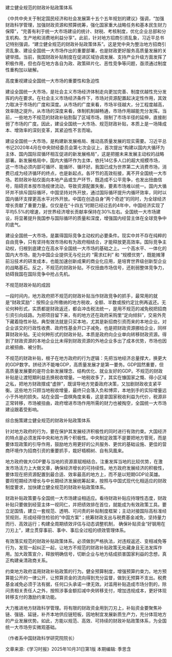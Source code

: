 建立健全规范的财政补贴政策体系

《中共中央关于制定国民经济和社会发展第十五个五年规划的建议》强调，“加强财政科学管理，加强财政资源和预算统筹，强化国家重大战略任务和基本民生财力保障”，“完善有利于统一大市场建设的统计、财税、考核制度，优化企业总部和分支机构、生产地和消费地利益分享”。此前，针对地方招商引资乱象，习近平总书记特别强调，“建立健全规范的财政补贴政策体系”。这是党中央为整治地方招商引资乱象、建设全国统一大市场作出的重要部署，也是财政更好服务高质量发展的关键举措。当前，我国财政补贴制度在促进区域协调发展、支持产业升级方面发挥了积极作用，但也存在地方各自为政、政策碎片化、恶性竞争等问题，亟须通过制度性重构加以破解。

高度重视建设全国统一大市场的重要性和急迫性

建设全国统一大市场，是社会主义市场经济体制走向更加完善、制度优越性充分发挥的内在要求。在社会主义市场经济条件下，市场对资源配置起决定性作用，其效力取决于市场的广度和深度。从市场的广度来看，市场半径越大，分工程度越高，效率随之提升。从市场的深度来看，体制机制越畅通，市场作用越能充分发挥。当前，一些地方不规范的财政补贴割裂了区域市场，限制了市场半径的延伸，直接削弱了市场的广度。因此，建设全国统一大市场、规范财政补贴，本质上是一场降成本、增效率的深刻变革，其紧迫性不言而喻。

建设全国统一大市场，是构建新发展格局、推动高质量发展的现实需要。习近平总书记2020年4月在中央财经委员会第七次会议上，首次提出“构建以国内大循环为主体、国内国际双循环相互促进的新发展格局”，这是把握未来发展主动权的战略部署。新发展格局中，国内大循环作为主体，依托14亿多人口的超大规模市场，这一市场必须内部可循环、能循环、循环好。我国已成为世界第二大消费市场，消费已成为经济循环的终点，也是新起点。各环节的高效衔接，离不开全国统一大市场。若财政补贴仅面向本地产品或生产环节，既造成不公平竞争，也发出扭曲信号，阻碍资本按市场规律流动，导致资源配置失衡，要素市场难以统一。国内大循环并不排斥国际循环，中国坚持对外开放，通过国际循环提升内循环效率，同时以国内循环支撑更高水平对外开放。中国在创造自身“两个奇迹”的同时，为全球经济增长贡献了重要力量。仅仅是在“十四五”时期已经过去的4年中，中国经济实现了平均5.5%的增速，对世界经济增长贡献率保持在30%左右。全国统一大市场建设，将显著提升我国参与国际循环的质量和深度，增强国内经营主体在全球竞争中的底气。       

建设全国统一大市场，是赢得国际竞争主动权的必要条件。现实中并不存在纯粹的自由竞争，只有坚持有效市场和有为政府相结合，才能释放更高效率。国际竞争主动权，归根到底建立在高水平全国统一大市场的基础之上。一个高水平、一体化的国内大市场，能为中国企业提供无与伦比的 “需求红利” 和 “规模优势”，既能摊薄前沿技术的研发成本，也能加速创新成果的商业化应用，是培育世界级创新型企业的战略基石。反之，不规范的财政补贴，不仅扭曲市场信号，还削弱整体竞争力，妨碍我国在国际竞争中抢占先机。

不规范财政补贴的成因

一段时间内，地方政府把不规范的财政补贴当作财政竞争的抓手，最常用的就是“财政奖励”：按照企业所缴纳的地方税收，全额、半数或按约定比例再返还。无论何种形式，实质都是财政返还，都会冲击税法统一，是用不规范的减免税把招商引资引向歧路。为把项目留下来，有的地方还在政府采购里“定向倾斜”，交易外壳下藏着隐性补贴，典型做法就是只买本地，尤其是新招商引资而来的本地企业。对企业该交的行政性收费、政府性基金开口子减免，也是把财政资源挪给企业，同样算财政补贴。无论何种形式的财政补贴，本质是政府向企业单向转移财政资源。得到了财政资源的本地企业比未得到财政资源的外地企业多出了成本优势，市场也因此被扭曲、被分割。

不规范的财政补贴，根子在地方政府的行为逻辑：先把当地经济总量撑大，换更大的GDP数字。拼经济不能唯GDP，高质量发展才是第一要务。GDP固然重要，但高质量发展要的是符合新发展理念、结构优化、就业友好的GDP。不规范的财政补贴是让渡短期利益去换税收增量。一地税收多了，其实在慷国家之慨、得小区域之私，把地方财政撑成“虚胖”，既误导地方党委政府决策，又加剧财政收支紧平衡。这些地方只顾当地税收增量，最终只会落入负和博弈，本地到手的实际增量远小于外地的损失。站在全国一盘棋角度来看，这是拿国家税收利益为代价，税源非正常转移，市场被扭曲，政府增进市场作用所需的财力也被掏空，全国统一大市场建设跟着受影响。

综合施策建立健全规范的财政补贴政策体系

针对地方政府的行为，要在保护其发展经济积极性的同时进行有效约束。大国经济的特点是必须发挥中央和地方两个积极性。中央制定政策不是要把地方管死，而是要体现政策的引导作用，鼓励地方用更好的公共服务、更优的基础设施、更佳的营商环境作为招商引资的重要抓手，栽好梧桐树、自有凤凰来。

地方政府做大GDP要与当地的资源禀赋相结合。注重发挥当地的比较优势，在激发市场活力上大做文章，确保经济增长的可持续性。地方政府发展经济的积极性，要体现在把资源配置到最合适、效率最高的地方上，而不是以短期GDP论英雄。要将短期经济增长与中长期经济发展统筹起来，按照与中国式现代化相适应的财政制度要求，加快建立健全规范的财政补贴政策体系。

财政补贴政策要与全国统一大市场建设相适应。看待财政补贴应持理性态度，财政补贴只要做到经营主体一视同仁，并把绩效排在首位，就能成为有效政策工具。要立足国情，建立一套规范、透明、可问责的补贴制度框架；主动对接国际高标准经贸规则，形成经得住检验的“中国方案”；统筹财政支出与税费基金减免，坚持量力而行、高效运行；构建全周期绩效评估与动态调整机制， 确保补贴资金“好钢用在刀刃上”，建立贯穿事前、事中、事后全过程的绩效管理体系。

有效落实规范的财政补贴政策体系。必须做到严格执法，对违规返还、变相减免等行为，发现一起纠正一起，让地方不规范的财政补贴政策无处藏身且无法发挥作用。加大政策宣介，释放明确信号，切断企业与地方结成损害国家利益的念想，真正构建亲清政商关系。

约束地方政府滥用财政补贴政策的行为。健全预算制度，增强预算约束力。地方预算能公开的一律公开，让预算资金的流向得到充分监督，做到无预算不支出。税费基金减免必须于法有据，任何口头承诺一律无效。对滥用补贴造成市场分割的，除问责相关责任人之外，按照涉事金额扣减中央转移支付，增加违规成本，更好体现转移支付的激励约束功能。

大力推进地方财政科学管理。将有限的财政资金用到刀刃上，补贴资金要聚焦补链、强链、延链，补齐本地供应链短板，因地制宜发展新质生产力，充分体现地方的产业发展优势。如此，方能以规范、高效、可持续的财政补贴政策体系，为全国统一大市场夯实微观基础。

（作者系中国财政科学研究院院长）


文章来源:《学习时报》2025年10月31日第1版
本期编辑: 季思含